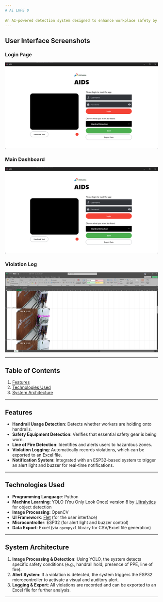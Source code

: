 ```yaml
---
# AI LOPE U

An AI-powered detection system designed to enhance workplace safety by identifying unsafe conditions in real-time. Developed for **Pertamina EP, Poleng Field**, this system monitors key safety behaviors, logs violations, and sends notifications to help prevent accidents.
---
```


## User Interface Screenshots

### Login Page

![Login Page](images/aids.png)

### Main Dashboard

![Main Dashboard](images/aids.png)

### Violation Log

![Violation Log](images/aidsexcel.png)

---

## Table of Contents

1. [Features](#features)
2. [Technologies Used](#technologies-used)
3. [System Architecture](#system-architecture)
<!-- 4. [Installation](#installation)
5. [Usage](#usage)
6. [Configuration](#configuration)
7. [Exporting Data](#exporting-data)
8. [License](#license) -->

---

## Features

- **Handrail Usage Detection**: Detects whether workers are holding onto handrails.
- **Safety Equipment Detection**: Verifies that essential safety gear is being worn.
- **Line of Fire Detection**: Identifies and alerts users to hazardous zones.
- **Violation Logging**: Automatically records violations, which can be exported to an Excel file.
- **Notification System**: Integrated with an ESP32-based system to trigger an alert light and buzzer for real-time notifications.

---

## Technologies Used

- **Programming Language**: Python
- **Machine Learning**: YOLO (You Only Look Once) version 8 by [Ultralytics](https://docs.ultralytics.com/models/yolov8/) for object detection
- **Image Processing**: OpenCV
- **UI Framework**: [Flet](https://flet.dev/) (for the user interface)
- **Microcontroller**: ESP32 (for alert light and buzzer control)
- **Data Export**: Excel (via `openpyxl` library for CSV/Excel file generation)

---

## System Architecture

1. **Image Processing & Detection**: Using YOLO, the system detects specific safety conditions (e.g., handrail hold, presence of PPE, line of fire).
2. **Alert System**: If a violation is detected, the system triggers the ESP32 microcontroller to activate a visual and auditory alert.
3. **Logging & Export**: All violations are recorded and can be exported to an Excel file for further analysis.

---

<!-- ## Installation

1. **Clone the Repository**

   ```bash
   git clone github link
   cd folder
   ```

2. **Install Required Packages**
   Ensure Python 3.7+ is installed, then install dependencies:

   ```bash
   pip install ultralytics openpyxl flet requests pyserial playsound
   ```

3. **Set Up ESP32**
   - Load the provided firmware onto your ESP32 device.
   - Make sure the ESP32 device is connected to your buzzer light and PC/Laptop.
4. **Initialize App**
   - Create a file named `video_path.py` on the app directory.
   - Write your CCTV/Video input url into this file. Check the example below:
     ```bash
     video_path_handrail = "rtsp://username:password@ip_address:554/Streaming/Channels/301"
     video_path_line_of_fire = "rtsp://username:password@ip_address:554/Streaming/Channels/501"
     video_path_safety_equipment = "rtsp://username:password@ip_address:554/Streaming/Channels/401"
     ```

---

## Usage

1. **Run the Application**
   Launch the main detection application:

   ```bash
   python app.py
   ```

2. **Interface with the System**
   - Login on the app by using `admin` as username and `admin` as password. You can change the username and password by finding this line of code:
     ```bash
     if username.value == 'admin' and password.value == 'admin':
     ```
     Change the username.value and password.value to whatever you want.
   - Choose what you want to detect from the dropdown.
   - Press the `Start` button to start the detection.
   - Use the Flet-based UI to monitor violations and access real-time detection.
   - Violations will trigger alerts via the ESP32, and they’ll be logged in the application.
   - To export the data, press the `Export Data` button on the app. The data will be exported into `exported_data` folder with `yyyy-mm-dd` name format.
3. **Additional Notes**
   - You can check whether your ESP32 is already connected by clicking on the Feedback Test button.
   - App can only be started once. Once you clicked stop, you need to reopen the app to start again.

---

## Configuration

To customize detection parameters, alert settings, or UI options:

1. Insert any of your custom models into the `models` folder and rename it.
2. Feel free to modify parameters such as confidence thresholds, delays, and logging preferences.
3. Save changes and restart the application for updates to take effect.

---

## Exporting Data

To export logged violations:

1. In the UI, navigate to the **Export Data** section.
2. Click **Export to Excel** to generate an `.xlsx` file containing all logged violations.
3. The file will be saved in the `exported_data` directory by default.

---

## License

This project is licensed under the MIT License - see the [LICENSE](LICENSE) file for details.

---

**Note**: Please refer to the code comments and additional documentation in the `docs` folder for more in-depth information on modules, classes, and methods. -->
